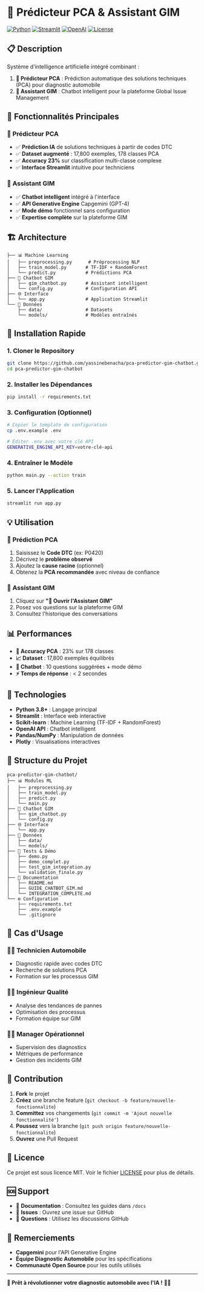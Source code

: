 



# 🔧 Prédicteur PCA & Assistant GIM

[![Python](https://img.shields.io/badge/Python-3.8+-blue.svg)](https://python.org)
[![Streamlit](https://img.shields.io/badge/Streamlit-1.28+-red.svg)](https://streamlit.io)
[![OpenAI](https://img.shields.io/badge/OpenAI-API-green.svg)](https://openai.com)
[![License](https://img.shields.io/badge/License-MIT-yellow.svg)](LICENSE)

## 📋 Description

Système d'intelligence artificielle intégré combinant :

1. **🎯 Prédicteur PCA** : Prédiction automatique des solutions techniques (PCA) pour diagnostic automobile
2. **🤖 Assistant GIM** : Chatbot intelligent pour la plateforme Global Issue Management

## 🚀 Fonctionnalités Principales

### 🔧 **Prédicteur PCA**
- ✅ **Prédiction IA** de solutions techniques à partir de codes DTC
- ✅ **Dataset augmenté** : 17,800 exemples, 178 classes PCA
- ✅ **Accuracy 23%** sur classification multi-classe complexe
- ✅ **Interface Streamlit** intuitive pour techniciens

### 🤖 **Assistant GIM**
- ✅ **Chatbot intelligent** intégré à l'interface
- ✅ **API Generative Engine** Capgemini (GPT-4)
- ✅ **Mode démo** fonctionnel sans configuration
- ✅ **Expertise complète** sur la plateforme GIM

## 🏗️ Architecture

```
├── 📊 Machine Learning
│   ├── preprocessing.py      # Préprocessing NLP
│   ├── train_model.py       # TF-IDF + RandomForest
│   └── predict.py           # Prédictions PCA
├── 🤖 Chatbot GIM
│   ├── gim_chatbot.py       # Assistant intelligent
│   └── config.py            # Configuration API
├── 🌐 Interface
│   └── app.py               # Application Streamlit
└── 📁 Données
    ├── data/                # Datasets
    └── models/              # Modèles entraînés
```

## 🚀 Installation Rapide

### 1. **Cloner le Repository**
```bash
git clone https://github.com/yassinebenacha/pca-predictor-gim-chatbot.git
cd pca-predictor-gim-chatbot
```

### 2. **Installer les Dépendances**
```bash
pip install -r requirements.txt
```

### 3. **Configuration (Optionnel)**
```bash
# Copier le template de configuration
cp .env.example .env

# Éditer .env avec votre clé API
GENERATIVE_ENGINE_API_KEY=votre-clé-api
```

### 4. **Entraîner le Modèle**
```bash
python main.py --action train
```

### 5. **Lancer l'Application**
```bash
streamlit run app.py
```

## 💡 Utilisation

### 🎯 **Prédiction PCA**
1. Saisissez le **Code DTC** (ex: P0420)
2. Décrivez le **problème observé**
3. Ajoutez la **cause racine** (optionnel)
4. Obtenez la **PCA recommandée** avec niveau de confiance

### 🤖 **Assistant GIM**
1. Cliquez sur **"🤖 Ouvrir l'Assistant GIM"**
2. Posez vos questions sur la plateforme GIM
3. Consultez l'historique des conversations

## 📊 Performances

- **🎯 Accuracy PCA** : 23% sur 178 classes
- **📈 Dataset** : 17,800 exemples équilibrés
- **🤖 Chatbot** : 10 questions suggérées + mode démo
- **⚡ Temps de réponse** : < 2 secondes

## 🔧 Technologies

- **Python 3.8+** : Langage principal
- **Streamlit** : Interface web interactive
- **Scikit-learn** : Machine Learning (TF-IDF + RandomForest)
- **OpenAI API** : Chatbot intelligent
- **Pandas/NumPy** : Manipulation de données
- **Plotly** : Visualisations interactives

## 📁 Structure du Projet

```
pca-predictor-gim-chatbot/
├── 📊 Modules ML
│   ├── preprocessing.py
│   ├── train_model.py
│   ├── predict.py
│   └── main.py
├── 🤖 Chatbot GIM
│   ├── gim_chatbot.py
│   └── config.py
├── 🌐 Interface
│   └── app.py
├── 📁 Données
│   ├── data/
│   └── models/
├── 🧪 Tests & Démo
│   ├── demo.py
│   ├── demo_complet.py
│   ├── test_gim_integration.py
│   └── validation_finale.py
├── 📖 Documentation
│   ├── README.md
│   ├── GUIDE_CHATBOT_GIM.md
│   └── INTEGRATION_COMPLETE.md
└── ⚙️ Configuration
    ├── requirements.txt
    ├── .env.example
    └── .gitignore
```

## 🎯 Cas d'Usage

### 👨‍🔧 **Technicien Automobile**
- Diagnostic rapide avec codes DTC
- Recherche de solutions PCA
- Formation sur les processus GIM

### 👨‍💼 **Ingénieur Qualité**
- Analyse des tendances de pannes
- Optimisation des processus
- Formation équipe sur GIM

### 👨‍💻 **Manager Opérationnel**
- Supervision des diagnostics
- Métriques de performance
- Gestion des incidents GIM

## 🤝 Contribution

1. **Fork** le projet
2. **Créez** une branche feature (`git checkout -b feature/nouvelle-fonctionnalite`)
3. **Committez** vos changements (`git commit -m 'Ajout nouvelle fonctionnalité'`)
4. **Poussez** vers la branche (`git push origin feature/nouvelle-fonctionnalite`)
5. **Ouvrez** une Pull Request

## 📄 Licence

Ce projet est sous licence MIT. Voir le fichier [LICENSE](LICENSE) pour plus de détails.

## 🆘 Support

- 📖 **Documentation** : Consultez les guides dans `/docs`
- 🐛 **Issues** : Ouvrez une issue sur GitHub
- 💬 **Questions** : Utilisez les discussions GitHub

## 🎉 Remerciements

- **Capgemini** pour l'API Generative Engine
- **Équipe Diagnostic Automobile** pour les spécifications
- **Communauté Open Source** pour les outils utilisés

---

**🚗 Prêt à révolutionner votre diagnostic automobile avec l'IA !** 🔧🤖
